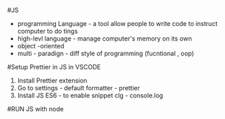 #JS

- programming Language - a tool allow people to write code to instruct computer to do tings
- high-levl language - manage computer's memory on its own
- object -oriented
- multi - paradign - diff style of programming (fucntional , oop)

#Setup Prettier in JS in VSCODE

1. Install Prettier extension
2. Go to settings - default formatter - prettier
3. Install JS ES6 - to enable snippet clg - console.log

#RUN JS with node <filename>
